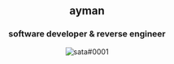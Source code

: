 <h2 align="center">ayman</h2>
<h3 align="center">software developer & reverse engineer</h3>
<p align="center">
  <img src="https://stringfixer.com/files/1084742294.jpg" alt="sata#0001" />
</p>
